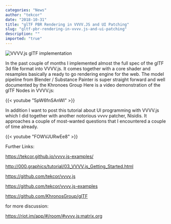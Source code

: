 ```yaml
---
categories: "News"
author: "tekcor"
date: "2018-10-31"
title: "glTF PBR Rendering in VVVV.JS and UI Patching"
slug: "gltf-pbr-rendering-in-vvvv.js-and-ui-patching"
description: ""
imported: "true"
---
```



![VVVV.js glTF implementation](glTF%20VVVVJS%20Implementation.JPG) 

In the past couple of months I implemented almost the full spec of the glTF 3d file format into VVVV.js.
It comes together with a core shader and resamples basically a ready to go rendering engine for the web.
The model pipeline from Blender / Substance Painter is super straight forward and well documented by the Khronoes Group 
Here is a video demonstration of the glTF Nodes in VVVV.js:

{{< youtube "5pW6fnSAnWI" >}}

In addition I want to post this tutorial about UI programming with VVVV.js which I did together with another notorious vvvv patcher, Nisidis.
It approaches a couple of most-wanted questions that I encountered a couple of time already.


{{< youtube "FOWVJURwEe8" >}}

Further Links:


https://tekcor.github.io/vvvv.js-examples/

<http://000.graphics/tutorial/03_VVVV.js_Getting_Started.html>

<https://github.com/tekcor/vvvv.js>

<https://github.com/tekcor/vvvv.js-examples>

<https://github.com/KhronosGroup/glTF>

for more discussion:

https://riot.im/app/#/room/#vvvv.js:matrix.org

